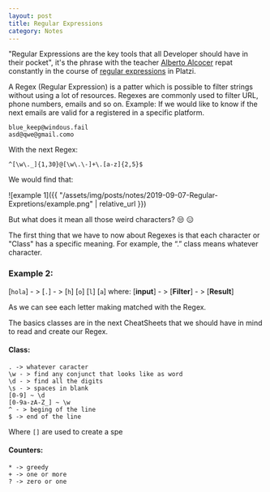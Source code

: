 ```yaml
---
layout: post
title: Regular Expressions
category: Notes
---
```


"Regular Expressions are the key tools that all Developer should have in their pocket", it's the phrase with the teacher [Alberto Alcocer](https://twitter.com/beco) repat constantly in the course of [regular expressions](https://platzi.com/clases/expresiones-regulares/) in Platzi.

A Regex (Regular Expression) is a patter which is possible to filter strings without using a lot of resources. Regexes are commonly used to filter URL, phone numbers, emails and so on.
Example:
If we would like to know if the next emails are valid for a registered in a specific platform.
```
blue_keep@windous.fail
asd@qwe@gmail.como
```
With the next Regex:
```
^[\w\._]{1,30}@[\w\.\-]+\.[a-z]{2,5}$
```
We would find that:

![example 1]({{ "/assets/img/posts/notes/2019-09-07-Regular-Expretions/example.png" | relative_url }})

But what does it mean all those weird characters? :unamused: :expressionless:

The first thing that we have to now about Regexes is that each character or "Class" has a specific meaning. For example, the “.” class means whatever character.
### Example 2:

[`hola`] - >  [`.`] - >  [`h`] [`o`] [`l`] [`a`]
where:
[**input**] - > [**Filter**] - > [**Result**] 

As we can see each letter making matched with the Regex.

The basics classes are in the next  CheatSheets that we should have in mind to read and create our Regex.

#### Class:
```
. -> whatever caracter
\w - > find any conjunct that looks like as word
\d - > find all the digits
\s - > spaces in blank
[0-9] ~ \d
[0-9a-zA-Z_] ~ \w
^ - > beging of the line
$ -> end of the line
```
Where `[]` are used to create a spe
#### Counters:
```
* -> greedy
+ -> one or more
? -> zero or one
```
<!--stackedit_data:
eyJoaXN0b3J5IjpbLTE0MDgzODg2NTIsLTE4NTUxODU1NDgsLT
QyOTc0MzgxNywtNTA3Njk2ODA3LDYxMTM2MzAwNywtMzYwNjg2
Nzg1LC0xMjA4MzIyOTAzLDc4OTAzMjgsMzEwODM0NDc5LDQxOT
YwNDYzLDE4OTgzNTQ5ODcsODI0OTY3MTgwLC0zNTM2OTU0OTUs
LTYwNTExOTEwNF19
-->